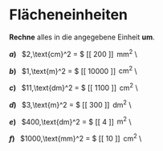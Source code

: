 <!--
version:  0.0.1

language: de

@style
input {
    text-align: center;
}

.flex-container {
    display: flex;
    flex-wrap: wrap;
    align-items: stretch;
    gap: 20px;
}

.flex-child {
    flex: 1;
    min-width: 350px;
    margin-right: 20px;
}

@media (max-width: 400px) {
    .flex-child {
        flex: 100%;
        margin-right: 0;
    }
}
@end

formula: \carry   \textcolor{red}{\scriptsize #1}
formula: \digit   \rlap{\carry{#1}}\phantom{#2}#2
formula: \permil  \text{‰}

import: https://raw.githubusercontent.com/LiaTemplates/Tikz-Jax/main/README.md

script: https://cdn.jsdelivr.net/gh/LiaTemplates/Tikz-Jax@main/dist/index.js


tags: Einheiten, Länge, Fläche, sehr leicht, sehr niedrig, Angeben

comment: Rechne die Flächeneinheit richtig um.

author: Martin Lommatzsch

-->




# Flächeneinheiten


**Rechne** alles in die angegebene Einheit **um**.




<section class="flex-container">

<div class="flex-child">

__$a)\;\;$__ $2\,\text{cm}^2 = $ [[  200  ]] $\,\text{mm}^2$ \

</div>

<div class="flex-child">

__$b)\;\;$__ $1\,\text{m}^2 = $ [[ 10000 ]] $\,\text{cm}^2$ \

</div>

<div class="flex-child">

__$c)\;\;$__ $11\,\text{dm}^2 = $ [[ 1100  ]] $\,\text{cm}^2$ \

</div>

<div class="flex-child">

__$d)\;\;$__ $3\,\text{m}^2 = $ [[  300  ]] $\,\text{dm}^2$ \

</div>

<div class="flex-child">

__$e)\;\;$__ $400\,\text{dm}^2 = $ [[   4   ]] $\,\text{m}^2$ \

</div>

<div class="flex-child">

__$f)\;\;$__ $1000\,\text{mm}^2 = $ [[   10  ]] $\,\text{cm}^2$ \

</div>


</section>





